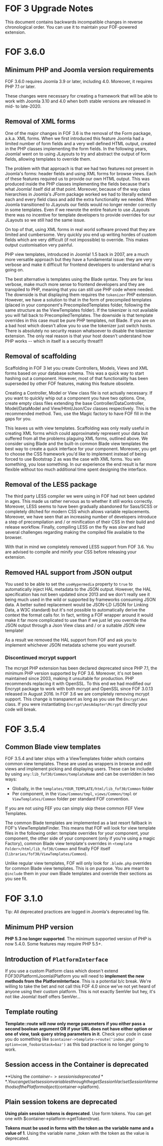 # FOF 3 Upgrade Notes

This document contains backwards incompatible changes in reverse chronological order. You can use it to maintain your FOF-powered extension.

# FOF 3.6.0

## Minimum PHP and Joomla version requirements

FOF 3.6.0 requires Joomla 3.9 or later, including 4.0. Moreover, it requires PHP 7.1 or later.

These changes were necessary for creating a framework that will be able to work with Joomla 3.10 and 4.0 when both stable versions are released in mid- to late-2020.

## Removal of XML forms

One of the major changes in FOF 3.6 is the removal of the Form package, a.k.a. XML forms. When we first introduced this
feature Joomla had a limited number of form fields and a very well defined HTML output, created in the PHP classes
implementing the form fields. In the following years, Joomla! went on to using JLayouts to try and abstract the output
of form fields, allowing templates to override them.

The problem with that approach is that we had two features not present in Joomla's forms: header fields and using XML
forms for browse views. Each of these features required us to provide our own HTML output. This was produced inside
the PHP classes implementing the fields because that's what Joomla! itself did at that point. Moreover, because of the
way class hierarchies in Joomla's JForm package worked we had to literally extend each and every field class and add the
extra functionality we needed. When Joomla transitioned to JLayouts our fields would no longer render correctly in some
templates. Even if we rewrote the entire feature to use JLayouts there was no incentive for template developers to
provide overrides for our JLayouts so we still had the same issue.

On top of that, using XML forms in real world software proved that they are limited and cumbersome. Very quickly you end
up writing hordes of custom fields which are very difficult (if not impossible) to override. This makes output customisation very painful.

PHP view templates, introduced in Joomla! 1.5 back in 2007, are a much more versatile approach but they have a
fundamental issue: they are very verbose and make it difficult for frontend developers to understand what is going on.

The best alternative is templates using the Blade syntax. They are far less verbose, make much more sense to frontend
developers and they are transpiled to PHP, meaning that you can still use PHP code where needed. The downside is that
displaying them requires the `tokenizer` PHP extension. However, we have a solution to that in the form of precompiled
templates (placed in your component's PrecompiledTemplates folder, following the same structure as the ViewTemplates
folder). If the tokenizer is not available you will fall back to PrecompiledTemplates. The downside is that template
overrides in this case must be pure PHP templates, not Blade. If you are on a bad host which doesn't allow you to use
the tokenizer just switch hosts. There is absolutely no security reason whatsoever to disable the tokenizer extension.
The only real reason is that your host doesn't understand how PHP works -- which in itself is a security threat!!!

## Removal of scaffolding

Scaffolding in FOF 3 let you create Controllers, Models, Views and XML forms based on your database schema. This was a quick way to start hashing out a component. However, most of that functionality has been superseded by other FOF features, making this feature obsolete.

Creating a Controller, Model or View class file is not actually necessary. If you want to quickly whip out a component you have two options. One, create empty class files extending the base Controller/DataController, Model/DataModel and View/Html/Json/Csv classes respectively. This is the recommended method. Two, use the Magic factory to have FOF fill in the gaps for you.

This leaves us with view templates. Scaffolding was only really useful in creating XML forms which could approximately represent your data but suffered from all the problems plaguing XML forms, outlined above. We consider using Blade and the built-in common Blade view templates the best way to create a quick interface for your component. Moreover, you get to choose the CSS framework you'd like to implement instead of being forced to use Bootstrap 2 as was the case with XML forms. You win something, you lose something. In our experience the end result is far more flexible without too much additional time spent designing the interface.

## Removal of the LESS package

The third party LESS compiler we were using in FOF had not been updated in ages. This made us rather nervous as to
whether it still works correctly. Moreover, LESS seems to have been gradually abandoned for Sass/SCSS or completely
ditched for modern CSS which allows variable replacements. Moreover, we have seen that an increasing number of
developers introduce a step of precompilation and / or minification of their CSS in their build and release workflow.
Finally, compiling LESS on the fly was _slow_ and had several challenges regarding making the compiled file available
to the browser.

With that in mind we completely removed LESS support from FOF 3.6. You are advised to compile and minify your CSS before
releasing your extension.

## Removed HAL support from JSON output

You used to be able to set the `useHypermedia` property to `true` to automatically inject HAL metadata to the JSON output. However, the HAL specification has not been updated since 2013 and we don't really see it being much used in the wild or supported by frameworks consuming JSON data. A better suited replacement would be JSON-LD (JSON for Linking Data, a W3C standard) but it's not possible to automatically derive the context the format calls for. In fact, writing a FOF wrapper around it would make it far more complicated to use than if we just let you override the JSON output through a Json View class and / or a suitable JSON view template!

As a result we removed the HAL support from FOF and ask you to implement whichever JSON metadata scheme you want yourself.

### Discontinued mcrypt support

The mcrypt PHP extension has been declared deprecated since PHP 7.1, the minimum PHP version supported by FOF 3.6. Moreover, it's not been maintained since 2003, making it unsuitable for production. PHP recommends replacing it with OpenSSL. To this end we had modified our Encrypt package to work with both mcrypt and OpenSSL since FOF 3.0.13 released in August 2016. In FOF 3.6 we are completely removing mcrypt support. This change is transparent as long as you use the `Encrypt\Aes` class. If you were instantiating `Encrypt\AesAdapter\Mcrypt` directly your code will break.

# FOF 3.5.4

## Common Blade view templates

FOF 3.5.4 and later ships with a ViewTemplates folder which contains common view templates. These are used as wrappers in browse and edit views and implement picking and displaying users. These can be included by using `any:lib_fof30/Common/templateName` and can be overridden in two ways:

* Globally, in the `templates/YOUR_TEMPLATE/html/lib_fof30/Common` folder
* Per component, in the `View/Common/tmpl`, `views/Common/tmpl` or `ViewTemplates/Common` folder per standard FOF
  convention.

If you are not using FEF you can simply skip these common FEF View Templates.

The common Blade templates are implemented as a last resort fallback in FOF's ViewTemplateFinder. This means that FOF
will look for view template files in the following order: template overrides for your component, your component, the 
other side of your component (only if you're using a magic Factory), common Blade view template's overrides in 
`<template Folder>/html/lib_fof30/Common` and finally FOF itself (`libraries/fof30/ViewTemplates/Common`).

Unlike regular view templates, FOF will only look for `.blade.php` overrides for common Blade view templates. This is on
purpose. You are meant to `@include` them in your own Blade templates and override their sections as you see fit.

# FOF 3.1.0

Tip: All deprecated practices are logged in Joomla's deprecated log file.

## Minimum PHP version

**PHP 5.3 no longer supported**. The minimum supported version of PHP is now 5.4.0. Some features may require PHP 5.5+.

## Introduction of `PlatformInterface`

If you use a custom Platform class which doesn't extend FOF30\Platform\Joomla\Platform you will need to **implement the new methods from the PlatformInterface**. This is a potential b/c break. We're willing to take the bet and not call this FOF 4.0 since we've not yet heard of anyone using their custom platform. This is not exactly SemVer but hey, it's not like Joomla! itself offers SemVer...

## Template routing

**Template::route will now only merge parameters if you either pass a second boolean argument OR if your URL does not have either option or one of view, task query string parameters in it**. Check your code in case you do something like `$container->template->route('index.php?option=com_foobar&task=baz')` as this bad practice is no longer going to work.

## Session access in the Container is deprecated

**Using the $container->session is deprecated**. You can get/set session variables through the getSessionVar/setSessionVar methods of the Platform object ($container->platform).

## Plain session tokens are deprecated

**Using plain session tokens is deprecated**. Use form tokens. You can get one with $container->platform->getToken(true).

**Tokens must be used in forms with the token as the variable name and a value of 1**. Using the variable name _token with the token as the value is deprecated.
